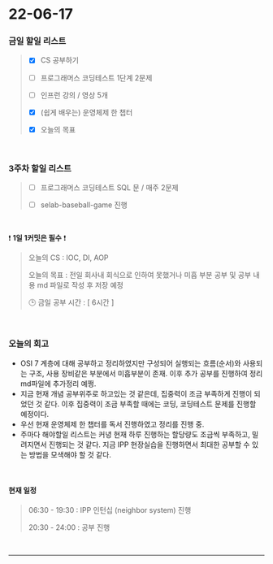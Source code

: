 # 22-06-17
 ### 금일 할일 리스트 


> - [x]  CS 공부하기  
>
> - [ ]  프로그래머스 코딩테스트 1단계 2문제  
>
> - [ ]  인프런 강의 / 영상 5개  
>
> - [x]  (쉽게 배우는) 운영체제 한 챕터 
>
> - [x]  오늘의 목표    

<br/>

### 3주차 할일 리스트  

> - [ ]  프로그래머스 코딩테스트 SQL 문 / 매주 2문제  
>
> - [ ]  selab-baseball-game 진행    

<br/>

❗ **1일 1커밋은 필수** ❗
> 오늘의 CS : IOC, DI, AOP
>
> 오늘의 목표  : 전일 회사내 회식으로 인하여 못했거나 미흡 부분 공부 및 공부 내용 md 파일로 작성 후 저장 예정
>
> 🕒 금일 공부 시간 :  [ 6시간 ]    
  
<br/>

### 오늘의 회고
- OSI 7 계층에 대해 공부하고 정리하였지만 구성되어 실행되는 흐름(순서)와 사용되는 구조, 사용 장비같은 부분에서 미흡부분이 존재. 이후 추가 공부를 진행하여 정리 md파일에 추가정리 예쩡.
- 지금 현재 개념 공부위주로 하고있는 것 같은데, 집중력이 조금 부족하게 진행이 되었던 것 같다. 이후 집중력이 조금 부족할 때에는 코딩, 코딩테스트 문제를 진행할 예정이다.
- 우선 현재 운영체제 한 챕터를 독서 진행하였고 정리를 진행 중.
- 주마다 해야할일 리스트는 커녕 현재 하루 진행하는 할당량도 조금씩 부족하고, 밀려지면서 진행되는 것 같다. 지금 IPP 현장실습을 진행하면서 최대한 공부할 수 있는 방법을 모색해야 할 것 같다. 

<br>

#### 현재 일정  

> 06:30 - 19:30 : IPP 인턴십 (neighbor system) 진행 
>
> 20:30 - 24:00 : 공부 진행  

<br/>

------------  